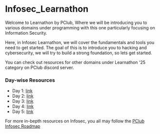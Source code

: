 # Infosec_Learnathon
Welcome to Learnathon by PClub,
Where we will be introducing you to various domains under programming with this one particularly focusing on Information Security.

Here, in Infosec Learnathon, we will cover the fundamentals and tools you need to get started. The goal of this is to introduce you to hacking and cybersecurity, we will try to build a strong foundation, so lets get started. 

You can check out resources for other domains under Learnathon '25 category on PClub discord server.

### Day-wise Resources
- Day 1: [link](https://github.com/AbhinavRaj24/Infosec_Learnathon/tree/main/Day%201)
- Day 2: [link](https://github.com/AbhinavRaj24/Infosec_Learnathon/tree/main/Day%202)
- Day 3: [link](https://github.com/AbhinavRaj24/Infosec_Learnathon/tree/main/Day%203)
- Day 4: [link](https://github.com/AbhinavRaj24/Infosec_Learnathon/tree/main/Day%204)
- Day 5: [link](https://github.com/AbhinavRaj24/Infosec_Learnathon/tree/main/Day%205)


For more in-bepth resources on Infosec, you all may follow the [PClub Infosec Roadmap](https://pclub.in/roadmap/2024/06/06/infosec-roadmap/)
